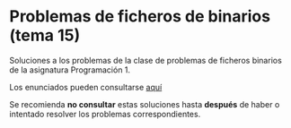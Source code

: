 # Problemas de ficheros de binarios (tema 15)

Soluciones a los problemas de la clase de problemas de ficheros binarios de la asignatura Programación 1.

Los enunciados pueden consultarse [aquí](https://miguel-latre.github.io/transparencias/Pbs-tema-15-Ficheros-binarios.pdf)

Se recomienda **no consultar** estas soluciones hasta **después** de haber o intentado resolver los problemas correspondientes.
